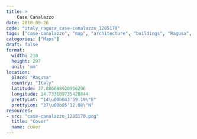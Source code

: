 ```yaml
---
title: > 
    Case Canalazzo
date: 2018-09-26
code: "italy_ragusa_case-canalazzo_1205170"
tags: ["case-canalazzo", "map", "architecture", "buildings", "Ragusa", "Italy"]
categories: ["Maps"]
draft: false
format:
  width: 210
  height: 297
  unit: 'mm'
location:
  place: "Ragusa"
  country: "Italy"
  latitude: 37.086688920966296
  longitude: 14.733109735428844
  prettyLat: "14\u00b043'59.19\"E"
  prettyLon: "37\u00b05'12.08\"N"
resources:
- src: "case-canalazzo_1205170.png"
  title: "Cover"
  name: cover
---
```

